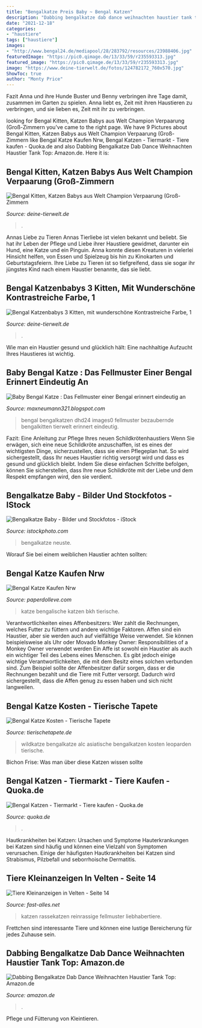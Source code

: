 ```yaml
---
title: "Bengalkatze Preis Baby ~ Bengal Katzen"
description: "Dabbing bengalkatze dab dance weihnachten haustier tank top: amazon.de"
date: "2021-12-18"
categories:
- "haustiere"
tags: ["haustiere"]
images:
- "http://www.bengal24.de/mediapool/28/283792/resources/23988406.jpg"
featuredImage: "https://pic0.qimage.de/13/33/59/r235593313.jpg"
featured_image: "https://pic0.qimage.de/13/33/59/r235593313.jpg"
image: "https://www.deine-tierwelt.de/fotos/124782172_760x570.jpg"
ShowToc: true
author: "Monty Price"
---
```



Fazit
Anna und ihre Hunde Buster und Benny verbringen ihre Tage damit, zusammen im Garten zu spielen. Anna liebt es, Zeit mit ihren Haustieren zu verbringen, und sie lieben es, Zeit mit ihr zu verbringen.

	

		
looking for Bengal Kitten, Katzen Babys aus Welt Champion Verpaarung (Groß-Zimmern you've came to the right page. We have 9 Pictures about Bengal Kitten, Katzen Babys aus Welt Champion Verpaarung (Groß-Zimmern like Bengal Katze Kaufen Nrw, Bengal Katzen - Tiermarkt - Tiere kaufen - Quoka.de and also Dabbing Bengalkatze Dab Dance Weihnachten Haustier Tank Top: Amazon.de. Here it is:
		
    
## Bengal Kitten, Katzen Babys Aus Welt Champion Verpaarung (Groß-Zimmern

<img loading=lazy src="https://www.deine-tierwelt.de/fotos/124782172_760x570.jpg" onerror="this.onerror=null;this.src='https://tse2.mm.bing.net/th?id=OIP.8v68kMEnnNh90nuMKyueIwHaFj&amp;pid=15.1';" alt="Bengal Kitten, Katzen Babys aus Welt Champion Verpaarung (Groß-Zimmern">

_Source: deine-tierwelt.de_

>. 

	

Annas Liebe zu Tieren
Annas Tierliebe ist vielen bekannt und beliebt. Sie hat ihr Leben der Pflege und Liebe ihrer Haustiere gewidmet, darunter ein Hund, eine Katze und ein Pinguin. Anna konnte diesen Kreaturen in vielerlei Hinsicht helfen, von Essen und Spielzeug bis hin zu Kinokarten und Geburtstagsfeiern. Ihre Liebe zu Tieren ist so tiefgreifend, dass sie sogar ihr jüngstes Kind nach einem Haustier benannte, das sie liebt.

    
## Bengal Katzenbabys 3 Kitten, Mit Wunderschöne Kontrastreiche Farbe, 1

<img loading=lazy src="https://www.deine-tierwelt.de/fotos/122701639_xl.jpg" onerror="this.onerror=null;this.src='https://tse3.mm.bing.net/th?id=OIP.bE_BbeUJEiMlHtddTD34GwHaEK&amp;pid=15.1';" alt="Bengal Katzenbabys 3 Kitten, mit wunderschöne Kontrastreiche Farbe, 1">

_Source: deine-tierwelt.de_

>. 

	

Wie man ein Haustier gesund und glücklich hält: Eine nachhaltige Aufzucht Ihres Haustieres ist wichtig.

    
## Baby Bengal Katze : Das Fellmuster Einer Bengal Erinnert Eindeutig An

<img loading=lazy src="https://images0.dhd24.com/122677484_760x570.jpg?r=Bezaubernde+Bengalkitten+Bengal+Kitten+Bengalkatzen" onerror="this.onerror=null;this.src='https://tse2.mm.bing.net/th?id=OIP.y8envI4W-RaHnQllbGqDIgHaFj&amp;pid=15.1';" alt="Baby Bengal Katze : Das Fellmuster einer Bengal erinnert eindeutig an">

_Source: maxneumann321.blogspot.com_

>bengal bengalkatzen dhd24 images0 fellmuster bezaubernde bengalkitten tierwelt erinnert eindeutig. 

	

Fazit: Eine Anleitung zur Pflege Ihres neuen Schildkrötenhaustiers
Wenn Sie erwägen, sich eine neue Schildkröte anzuschaffen, ist es eines der wichtigsten Dinge, sicherzustellen, dass sie einen Pflegeplan hat. So wird sichergestellt, dass Ihr neues Haustier richtig versorgt wird und dass es gesund und glücklich bleibt. Indem Sie diese einfachen Schritte befolgen, können Sie sicherstellen, dass Ihre neue Schildkröte mit der Liebe und dem Respekt empfangen wird, den sie verdient.

    
## Bengalkatze Baby - Bilder Und Stockfotos - IStock

<img loading=lazy src="https://media.istockphoto.com/photos/bengal-kitten-studio-shot-picture-id1152049804?k=6&amp;m=1152049804&amp;s=612x612&amp;w=0&amp;h=HJy3knJWsTwIXBQ1rVw0Aj4y6rrx7HdD4xLmrpoeIZs=" onerror="this.onerror=null;this.src='https://tse3.mm.bing.net/th?id=OIP.MicVLSJvpOePVyanPEOsogHaI8&amp;pid=15.1';" alt="Bengalkatze Baby - Bilder und Stockfotos - iStock">

_Source: istockphoto.com_

>bengalkatze neuste. 

	

Worauf Sie bei einem weiblichen Haustier achten sollten:

    
## Bengal Katze Kaufen Nrw

<img loading=lazy src="http://bengal-katze-abc.de/wp-content/uploads/2018/05/bengalmama-mit-kleinem-c-ifness-www-bigstock-com-bigstock-bengal-cat-cat-holding-new-bo-142839743.jpg" onerror="this.onerror=null;this.src='https://tse3.mm.bing.net/th?id=OIP.03i27XJOF6AMu8bNtHMNswHaFj&amp;pid=15.1';" alt="Bengal Katze Kaufen Nrw">

_Source: paperdolleve.com_

>katze bengalische katzen bkh tierische. 

	

Verantwortlichkeiten eines Affenbesitzers: Wer zahlt die Rechnungen, welches Futter zu füttern und andere wichtige Faktoren.
Affen sind ein Haustier, aber sie werden auch auf vielfältige Weise verwendet. Sie können beispielsweise als Uhr oder Movado Monkey Owner: Responsibilities of a Monkey Owner verwendet werden
Ein Affe ist sowohl ein Haustier als auch ein wichtiger Teil des Lebens eines Menschen. Es gibt jedoch einige wichtige Verantwortlichkeiten, die mit dem Besitz eines solchen verbunden sind. Zum Beispiel sollte der Affenbesitzer dafür sorgen, dass er die Rechnungen bezahlt und die Tiere mit Futter versorgt. Dadurch wird sichergestellt, dass die Affen genug zu essen haben und sich nicht langweilen.

    
## Bengal Katze Kosten - Tierische Tapete

<img loading=lazy src="http://www.bengal24.de/mediapool/28/283792/resources/23988406.jpg" onerror="this.onerror=null;this.src='https://tse2.mm.bing.net/th?id=OIP.SXxbjR2PosTfQuQx3_c15QHaE8&amp;pid=15.1';" alt="Bengal Katze Kosten - Tierische Tapete">

_Source: tierischetapete.de_

>wildkatze bengalkatze alc asiatische bengalkatzen kosten leoparden tierische. 

	

Bichon Frise: Was man über diese Katzen wissen sollte

    
## Bengal Katzen - Tiermarkt - Tiere Kaufen - Quoka.de

<img loading=lazy src="https://pic0.qimage.de/13/33/59/r235593313.jpg" onerror="this.onerror=null;this.src='https://tse4.mm.bing.net/th?id=OIP.UbMuwroHmpn_NrWjB-QZOAAAAA&amp;pid=15.1';" alt="Bengal Katzen - Tiermarkt - Tiere kaufen - Quoka.de">

_Source: quoka.de_

>. 

	

Hautkrankheiten bei Katzen: Ursachen und Symptome
Hauterkrankungen bei Katzen sind häufig und können eine Vielzahl von Symptomen verursachen. Einige der häufigsten Hautkrankheiten bei Katzen sind Strabismus, Pilzbefall und seborrhoische Dermatitis.

    
## Tiere Kleinanzeigen In Velten - Seite 14

<img loading=lazy src="http://www.fast-alles.net/pictures/bild-20130106132608.jpg" onerror="this.onerror=null;this.src='https://tse1.mm.bing.net/th?id=OIP.e88JiR_l2bOKLgCkX2FLbgHaFD&amp;pid=15.1';" alt="Tiere Kleinanzeigen in Velten - Seite 14">

_Source: fast-alles.net_

>katzen rassekatzen reinrassige fellmuster liebhabertiere. 

	

Frettchen sind interessante Tiere und können eine lustige Bereicherung für jedes Zuhause sein.

    
## Dabbing Bengalkatze Dab Dance Weihnachten Haustier Tank Top: Amazon.de

<img loading=lazy src="https://m.media-amazon.com/images/I/A1Ig7DnP6sL._CLa|2140%2C2000|91eOAmbn5RL.png|0%2C0%2C2140%2C2000%2B0.0%2C0.0%2C2140.0%2C2000.0_AC_UX385_.png" onerror="this.onerror=null;this.src='https://tse3.mm.bing.net/th?id=OIP.xyS_kdDbhSmTm2sGWO_3rQAAAA&amp;pid=15.1';" alt="Dabbing Bengalkatze Dab Dance Weihnachten Haustier Tank Top: Amazon.de">

_Source: amazon.de_

>. 

	

Pflege und Fütterung von Kleintieren.

